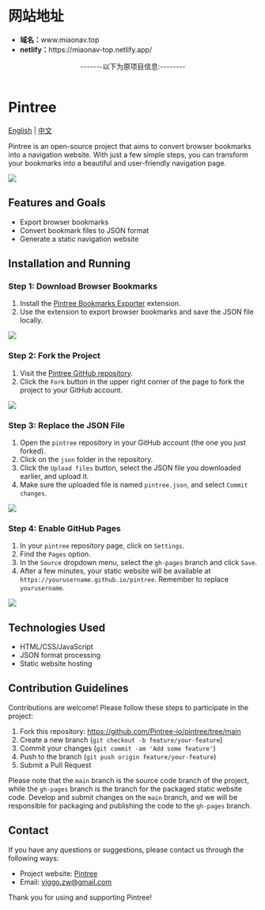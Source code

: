 # 网站地址


<ul>
  
<li><strong>域名：</strong>www.miaonav.top</li>
<li><strong>netlify：</strong>https://miaonav-top.netlify.app/</li>
</ul>
<div align="center">
-------以下为原项目信息:--------
</div>
<br/>


# Pintree

[English](README.md) | [中文](README.zh.md)

Pintree is an open-source project that aims to convert browser bookmarks into a navigation website. With just a few simple steps, you can transform your bookmarks into a beautiful and user-friendly navigation page.

![](https://github.com/Pintree-io/pintree/blob/main/assets/preview.png)

## Features and Goals

- Export browser bookmarks
- Convert bookmark files to JSON format
- Generate a static navigation website

## Installation and Running

### Step 1: Download Browser Bookmarks

1. Install the [Pintree Bookmarks Exporter](https://chromewebstore.google.com/detail/pintree-bookmarks-exporte/mjcglnkikjidokobpfdcdmcnfdicojce) extension.
2. Use the extension to export browser bookmarks and save the JSON file locally.

![](https://github.com/Pintree-io/pintree/blob/main/assets/guide/step1.png)

### Step 2: Fork the Project

1. Visit the [Pintree GitHub repository](https://github.com/Pintree-io/pintree).
2. Click the `Fork` button in the upper right corner of the page to fork the project to your GitHub account.

![](https://github.com/Pintree-io/pintree/blob/main/assets/guide/step2.png)

### Step 3: Replace the JSON File

1. Open the `pintree` repository in your GitHub account (the one you just forked).
2. Click on the `json` folder in the repository.
3. Click the `Upload files` button, select the JSON file you downloaded earlier, and upload it.
4. Make sure the uploaded file is named `pintree.json`, and select `Commit changes`.

![](https://github.com/Pintree-io/pintree/blob/main/assets/guide/step3.png)

### Step 4: Enable GitHub Pages

1. In your `pintree` repository page, click on `Settings`.
2. Find the `Pages` option.
3. In the `Source` dropdown menu, select the `gh-pages` branch and click `Save`.
4. After a few minutes, your static website will be available at `https://yourusername.github.io/pintree`. Remember to replace `yourusername`.

![](https://github.com/Pintree-io/pintree/blob/main/assets/guide/step4.png)

## Technologies Used

- HTML/CSS/JavaScript
- JSON format processing
- Static website hosting

## Contribution Guidelines

Contributions are welcome! Please follow these steps to participate in the project:

1. Fork this repository: https://github.com/Pintree-io/pintree/tree/main
2. Create a new branch (`git checkout -b feature/your-feature`)
3. Commit your changes (`git commit -am 'Add some feature'`)
4. Push to the branch (`git push origin feature/your-feature`)
5. Submit a Pull Request

Please note that the `main` branch is the source code branch of the project, while the `gh-pages` branch is the branch for the packaged static website code. Develop and submit changes on the `main` branch, and we will be responsible for packaging and publishing the code to the `gh-pages` branch.

## Contact

If you have any questions or suggestions, please contact us through the following ways:
- Project website: [Pintree](https://pintree.io/)
- Email: viggo.zw@gmail.com

Thank you for using and supporting Pintree!
